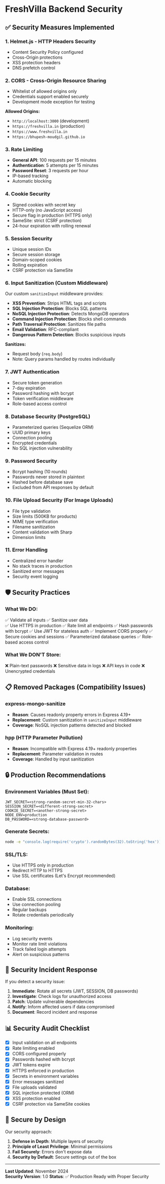 # FreshVilla Backend Security

## ✅ Security Measures Implemented

### 1. **Helmet.js** - HTTP Headers Security
- Content Security Policy configured
- Cross-Origin protections
- XSS protection headers
- DNS prefetch control

### 2. **CORS - Cross-Origin Resource Sharing**
- Whitelist of allowed origins only
- Credentials support enabled securely
- Development mode exception for testing

**Allowed Origins:**
- `http://localhost:3000` (development)
- `https://freshvilla.in` (production)
- `https://www.freshvilla.in`
- `https://bhupesh-moudgil.github.io`

### 3. **Rate Limiting**
- **General API**: 100 requests per 15 minutes
- **Authentication**: 5 attempts per 15 minutes
- **Password Reset**: 3 requests per hour
- IP-based tracking
- Automatic blocking

### 4. **Cookie Security**
- Signed cookies with secret key
- HTTP-only (no JavaScript access)
- Secure flag in production (HTTPS only)
- SameSite: strict (CSRF protection)
- 24-hour expiration with rolling renewal

### 5. **Session Security**
- Unique session IDs
- Secure session storage
- Domain-scoped cookies
- Rolling expiration
- CSRF protection via SameSite

### 6. **Input Sanitization** (Custom Middleware)
Our custom `sanitizeInput` middleware provides:
- **XSS Prevention**: Strips HTML tags and scripts
- **SQL Injection Protection**: Blocks SQL patterns
- **NoSQL Injection Protection**: Detects MongoDB operators
- **Command Injection Protection**: Blocks shell commands
- **Path Traversal Protection**: Sanitizes file paths
- **Email Validation**: RFC-compliant
- **Dangerous Pattern Detection**: Blocks suspicious inputs

**Sanitizes:**
- Request body (`req.body`)
- Note: Query params handled by routes individually

### 7. **JWT Authentication**
- Secure token generation
- 7-day expiration
- Password hashing with bcrypt
- Token verification middleware
- Role-based access control

### 8. **Database Security (PostgreSQL)**
- Parameterized queries (Sequelize ORM)
- UUID primary keys
- Connection pooling
- Encrypted credentials
- No SQL injection vulnerability

### 9. **Password Security**
- Bcrypt hashing (10 rounds)
- Passwords never stored in plaintext
- Hashed before database save
- Excluded from API responses by default

### 10. **File Upload Security** (For Image Uploads)
- File type validation
- Size limits (500KB for products)
- MIME type verification
- Filename sanitization
- Content validation with Sharp
- Dimension limits

### 11. **Error Handling**
- Centralized error handler
- No stack traces in production
- Sanitized error messages
- Security event logging

## 🛡️ Security Practices

### What We DO:
✅ Validate all inputs
✅ Sanitize user data  
✅ Use HTTPS in production
✅ Rate limit all endpoints
✅ Hash passwords with bcrypt
✅ Use JWT for stateless auth
✅ Implement CORS properly
✅ Secure cookies and sessions
✅ Parameterized database queries
✅ Role-based access control

### What We DON'T Store:
❌ Plain-text passwords
❌ Sensitive data in logs
❌ API keys in code
❌ Unencrypted credentials

## 📋 Removed Packages (Compatibility Issues)

### express-mongo-sanitize
- **Reason**: Causes readonly property errors in Express 4.19+
- **Replacement**: Custom sanitization in `sanitizeInput` middleware
- **Coverage**: NoSQL injection patterns detected and blocked

### hpp (HTTP Parameter Pollution)
- **Reason**: Incompatible with Express 4.19+ readonly properties
- **Replacement**: Parameter validation in routes
- **Coverage**: Handled by input sanitization

## 🔒 Production Recommendations

### Environment Variables (Must Set):
```env
JWT_SECRET=<strong-random-secret-min-32-chars>
SESSION_SECRET=<different-strong-secret>
COOKIE_SECRET=<another-strong-secret>
NODE_ENV=production
DB_PASSWORD=<strong-database-password>
```

### Generate Secrets:
```bash
node -e "console.log(require('crypto').randomBytes(32).toString('hex'))"
```

### SSL/TLS:
- Use HTTPS only in production
- Redirect HTTP to HTTPS
- Use SSL certificates (Let's Encrypt recommended)

### Database:
- Enable SSL connections
- Use connection pooling
- Regular backups
- Rotate credentials periodically

### Monitoring:
- Log security events
- Monitor rate limit violations
- Track failed login attempts
- Alert on suspicious patterns

## 🚨 Security Incident Response

If you detect a security issue:

1. **Immediate**: Rotate all secrets (JWT, SESSION, DB passwords)
2. **Investigate**: Check logs for unauthorized access
3. **Patch**: Update vulnerable dependencies
4. **Notify**: Inform affected users if data compromised
5. **Document**: Record incident and response

## 📊 Security Audit Checklist

- [x] Input validation on all endpoints
- [x] Rate limiting enabled
- [x] CORS configured properly
- [x] Passwords hashed with bcrypt
- [x] JWT tokens expire
- [x] HTTPS enforced in production
- [x] Secrets in environment variables
- [x] Error messages sanitized
- [x] File uploads validated
- [x] SQL injection protected (ORM)
- [x] XSS protection enabled
- [x] CSRF protection via SameSite cookies

## 🔐 Secure by Design

Our security approach:
1. **Defense in Depth**: Multiple layers of security
2. **Principle of Least Privilege**: Minimal permissions
3. **Fail Securely**: Errors don't expose data
4. **Security by Default**: Secure settings out of the box

---

**Last Updated**: November 2024  
**Security Version**: 1.0
**Status**: ✅ Production Ready with Proper Security
